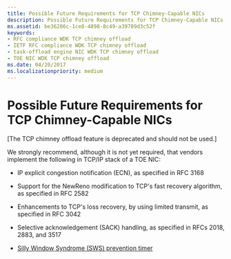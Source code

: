 ```yaml
---
title: Possible Future Requirements for TCP Chimney-Capable NICs
description: Possible Future Requirements for TCP Chimney-Capable NICs
ms.assetid: be36286c-1ce8-4898-8c49-a39789d3c52f
keywords:
- RFC compliance WDK TCP chimney offload
- IETF RFC compliance WDK TCP chimney offload
- task-offload engine NIC WDK TCP chimney offload
- TOE NIC WDK TCP chimney offload
ms.date: 04/20/2017
ms.localizationpriority: medium
---
```


# Possible Future Requirements for TCP Chimney-Capable NICs


\[The TCP chimney offload feature is deprecated and should not be used.\]

We strongly recommend, although it is not yet required, that vendors implement the following in TCP/IP stack of a TOE NIC:

-   IP explicit congestion notification (ECN), as specified in RFC 3168

-   Support for the NewReno modification to TCP's fast recovery algorithm, as specified in RFC 2582

-   Enhancements to TCP's loss recovery, by using limited transmit, as specified in RFC 3042

-   Selective acknowledgement (SACK) handling, as specified in RFCs 2018, 2883, and 3517

-   [Silly Window Syndrome (SWS) prevention timer](silly-window-syndrome-prevention-timer.md)

 

 





